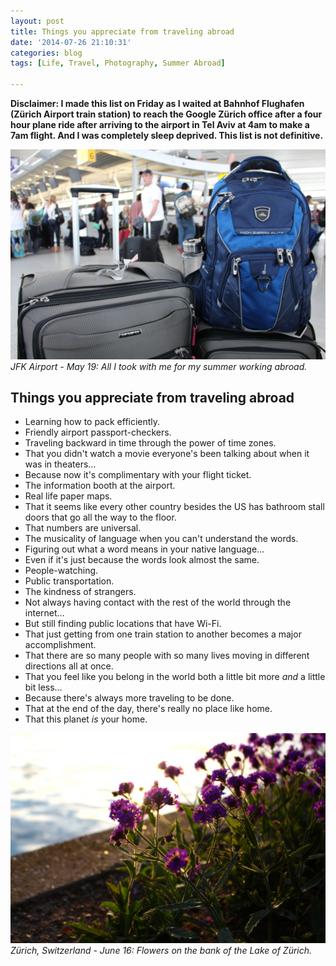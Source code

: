 ```yaml
---
layout: post
title: Things you appreciate from traveling abroad
date: '2014-07-26 21:10:31'
categories: blog
tags: [Life, Travel, Photography, Summer Abroad]

---
```


**Disclaimer: I made this list on Friday as I waited at Bahnhof Flughafen (Zürich Airport train station) to reach the Google Zürich office after a four hour plane ride after arriving to the airport in Tel Aviv at 4am to make a 7am flight. And I was completely sleep deprived. This list is not definitive.**

![My bags as I left for this summer](/content/images/2014/Jul/IMG_0144.jpg)
*JFK Airport - May 19: All I took with me for my summer working abroad.*

## Things you appreciate from traveling abroad

* Learning how to pack efficiently.
* Friendly airport passport-checkers.
* Traveling backward in time through the power of time zones.
* That you didn't watch a movie everyone's been talking about when it was in theaters…
* Because now it's complimentary with your flight ticket.
* The information booth at the airport.
* Real life paper maps.
* That it seems like every other country besides the US has bathroom stall doors that go all the way to the floor.
* That numbers are universal.
* The musicality of language when you can't understand the words.
* Figuring out what a word means in your native language…
* Even if it's just because the words look almost the same.
* People-watching.
* Public transportation.
* The kindness of strangers.
* Not always having contact with the rest of the world through the internet…
* But still finding public locations that have Wi-Fi.
* That just getting from one train station to another becomes a major accomplishment.
* That there are so many people with so many lives moving in different directions all at once.
* That you feel like you belong in the world both a little bit more *and* a little bit less…
* Because there's always more traveling to be done.
* That at the end of the day, there's really no place like home.
* That this planet *is* your home.

![flowers on the riverbank in Zurich](/content/images/2014/Jul/IMG_2648.jpg)
*Zürich, Switzerland - June 16: Flowers on the bank of the Lake of Zürich.*